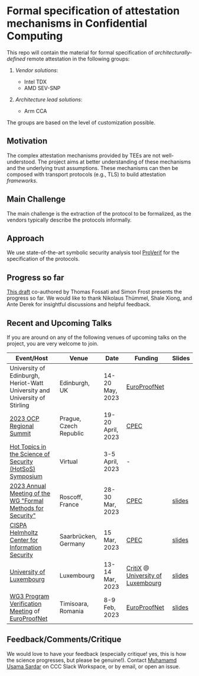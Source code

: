 # Formal specification of attestation mechanisms in Confidential Computing

This repo will contain the material for formal specification of _architecturally-defined_ remote attestation in the following groups: 

1. _Vendor solutions_: 
	- Intel TDX  
	- AMD SEV-SNP 

2. _Architecture lead solutions_: 
	- Arm CCA

The groups are based on the level of customization possible. 

## Motivation 
The complex attestation mechanisms provided by TEEs are not well-understood. The project aims at better understanding of these mechanisms and the underlying trust assumptions. These mechanisms can then be composed with transport protocols (e.g., TLS) to build attestation _frameworks_.

## Main Challenge
The main challenge is the extraction of the protocol to be formalized, as the vendors typically describe the protocols informally. 

## Approach 
We use state-of-the-art symbolic security analysis tool [ProVerif](https://ieeexplore.ieee.org/document/9833653) for the specification of the protocols. 

## Progress so far 
[This draft](https://www.researchgate.net/publication/367284929_SoK_Attestation_in_Confidential_Computing) co-authored by Thomas Fossati and Simon Frost presents the progress so far. We would like to thank Nikolaus Thümmel, Shale Xiong, and Ante Derek for insightful discussions and helpful feedback.

## Recent and Upcoming Talks
If you are around on any of the following venues of upcoming talks on the project, you are very welcome to join. 

| Event/Host | Venue | Date | Funding | Slides |
| --- | --- | --- | --- | --- |
| University of Edinburgh, Heriot-Watt University and University of Stirling | Edinburgh, UK | 14-20 May, 2023 | [EuroProofNet](https://europroofnet.github.io/) | |
| [2023 OCP Regional Summit](https://2023ocpregional.fnvirtual.app/) | Prague, Czech Republic | 19-20 April, 2023 | [CPEC](https://www.perspicuous-computing.science/) | |
| [Hot Topics in the Science of Security (HotSoS) Symposium](https://cps-vo.org/group/hotsos) | Virtual | 3-5 April, 2023 | - | |
| [2023 Annual Meeting of the WG "Formal Methods for Security"](https://gtmfs2023.sciencesconf.org/) | Roscoff, France | 28-30 Mar, 2023 | [CPEC](https://www.perspicuous-computing.science/) | [slides](https://www.researchgate.net/publication/369626152_SoK_Attestation_in_Confidential_Computing) |
| [CISPA Helmholtz Center for Information Security](https://cispa.de/en) | Saarbrücken, Germany | 15 Mar, 2023| [CPEC](https://www.perspicuous-computing.science/) | [slides](https://www.researchgate.net/publication/369375426_20230315_Complete_Presentation_CISPA) |
| [University of Luxembourg](https://wwwen.uni.lu/) | Luxembourg | 13-14 Mar, 2023 | [CritiX](https://wwwfr.uni.lu/snt/research/critix) @ [University of Luxembourg](https://wwwen.uni.lu/)| [slides](https://www.researchgate.net/publication/369227453_Formal_Specification_and_Verification_of_Attestation_Mechanisms_in_Confidential_Computing) |
| [WG3 Program Verification Meeting](https://europroofnet.github.io/wg3-timisoara/) of [EuroProofNet](https://europroofnet.github.io/) | Timisoara, Romania | 8-9 Feb, 2023 | [EuroProofNet](https://europroofnet.github.io/) | [slides](https://www.researchgate.net/publication/368543273_Presentation_Tools_and_Techniques_for_Symbolic_Protocol_Verification) |

## Feedback/Comments/Critique
We would love to have your feedback (especially critique! yes, this is how the science progresses, but please be genuine!). Contact [Muhamamd Usama Sardar](https://tu-dresden.de/ing/informatik/sya/se/die-professur/beschaeftigte/muhammad-usama-sardar) on CCC Slack Workspace, or by email, or open an issue. 
